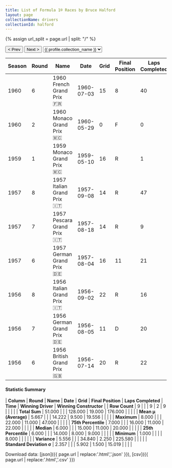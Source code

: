 ```yaml
---
title: List of Formula 1® Races by Bruce Halford
layout: page
collectionName: drivers
collectionId: halford
---
```


{% assign url_split = page.url | split: "/" %}
<div id="collection-navigation">
<button onclick="selector.options[selector.selectedIndex-1].value && (window.location = selector.options[selector.selectedIndex-1].value);">&lt; Prev</button>
<button onclick="selector.options[selector.selectedIndex+1].value && (window.location = selector.options[selector.selectedIndex+1].value);">Next &gt;</button>
<select id="selector" onchange="this.options[this.selectedIndex].value && (window.location = this.options[this.selectedIndex].value);">
  {% for collectionId in site.data[page.collectionName].refs %}
    {% if collectionId == page.collectionId %}
      {% assign selected = "selected" %}
    {% else %}
      {% assign selected = "" %}
    {% endif %}
    {% assign profile = site.data[page.collectionName][collectionId].profile %}
    <option value="/f1/{{ page.collectionName }}/{{ collectionId }}/{{ url_split[4] }}" {{ selected }}>{{ profile.collection_name }}</option>
  {% endfor %}
</select>
</div>

| Season | Round | Name | Date | Grid | Final Position | Laps Completed | Time | Winning Driver | Winning Constructor |
|--|--|--|--|--|--|--|--|--|--|
| 1960 | 6 | 1960 French Grand Prix 🇫🇷 | 1960-07-03 | 15 | 8 | 40 |   | Jack Brabham 🇦🇺 | Cooper-Climax 🇬🇧 |
| 1960 | 2 | 1960 Monaco Grand Prix 🇲🇨 | 1960-05-29 | 0 | F | 0 |   | Stirling Moss 🇬🇧 | Team Lotus 🇬🇧 |
| 1959 | 1 | 1959 Monaco Grand Prix 🇲🇨 | 1959-05-10 | 16 | R | 1 |   | Jack Brabham 🇦🇺 | Cooper-Climax 🇬🇧 |
| 1957 | 8 | 1957 Italian Grand Prix 🇮🇹 | 1957-09-08 | 14 | R | 47 |   | Stirling Moss 🇬🇧 | Vanwall 🇬🇧 |
| 1957 | 7 | 1957 Pescara Grand Prix 🇮🇹 | 1957-08-18 | 14 | R | 9 |   | Stirling Moss 🇬🇧 | Vanwall 🇬🇧 |
| 1957 | 6 | 1957 German Grand Prix 🇩🇪 | 1957-08-04 | 16 | 11 | 21 |   | Juan Fangio 🇦🇷 | Maserati 🇮🇹 |
| 1956 | 8 | 1956 Italian Grand Prix 🇮🇹 | 1956-09-02 | 22 | R | 16 |   | Stirling Moss 🇬🇧 | Maserati 🇮🇹 |
| 1956 | 7 | 1956 German Grand Prix 🇩🇪 | 1956-08-05 | 11 | D | 20 |   | Juan Fangio 🇦🇷 | Ferrari 🇮🇹 |
| 1956 | 6 | 1956 British Grand Prix 🇬🇧 | 1956-07-14 | 20 | R | 22 |   | Juan Fangio 🇦🇷 | Ferrari 🇮🇹 |

#### Statistic Summary

| **Column** | **Round** | **Name** | **Date** | **Grid** | **Final Position** | **Laps Completed** | **Time** | **Winning Driver** | **Winning Constructor** |
| **Row Count** | 9 |  |  | 9 | 2 | 9 |  |  |  |
| **Total Sum** | 51.000 |  |  | 128.000 | 19.000 | 176.000 |  |  |  |
| **Mean μ (Average)** | 5.667 |  |  | 14.222 | 9.500 | 19.556 |  |  |  |
| **Maximum** | 8.000 |  |  | 22.000 | 11.000 | 47.000 |  |  |  |
| **75th Percentile** | 7.000 |  |  | 16.000 | 11.000 | 22.000 |  |  |  |
| **Median** | 6.000 |  |  | 15.000 | 11.000 | 20.000 |  |  |  |
| **25th Percentile** | 6.000 |  |  | 14.000 | 8.000 | 9.000 |  |  |  |
| **Minimum** | 1.000 |  |  |  | 8.000 |  |  |  |  |
| **Variance** | 5.556 |  |  | 34.840 | 2.250 | 225.580 |  |  |  |
| **Standard Deviation σ** | 2.357 |  |  | 5.902 | 1.500 | 15.019 |  |  |  |

Download data: [json]({{ page.url | replace:'.html','.json' }}), [csv]({{ page.url | replace:'.html','.csv' }})
